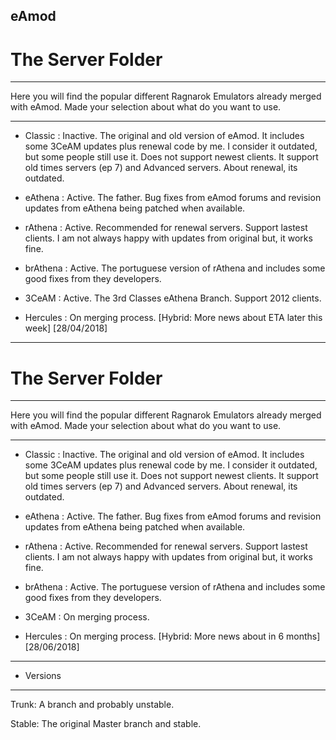 eAmod
----------------------------------
# The Server Folder
----------------------------------

Here you will find the popular different Ragnarok Emulators already merged with eAmod.
Made your selection about what do you want to use.

----------------------------------

- Classic : Inactive. The original and old version of eAmod. It includes some 3CeAM updates plus renewal code by me. I consider it
outdated, but some people still use it. Does not support newest clients. It support old times servers (ep 7) and Advanced
servers. About renewal, its outdated.

- eAthena : Active. The father. Bug fixes from eAmod forums and revision updates from eAthena being patched when available.

- rAthena : Active. Recommended for renewal servers. Support lastest clients. I am not always happy with updates from original
but, it works fine.

- brAthena : Active. The portuguese version of rAthena and includes some good fixes from they developers.

- 3CeAM : Active. The 3rd Classes eAthena Branch. Support 2012 clients.

- Hercules : On merging process. [Hybrid: More news about ETA later this week] [28/04/2018]

----------------------------------
# The Server Folder
----------------------------------

Here you will find the popular different Ragnarok Emulators already merged with eAmod.
Made your selection about what do you want to use.

----------------------------------

- Classic : Inactive. The original and old version of eAmod. It includes some 3CeAM updates plus renewal code by me. I consider it
outdated, but some people still use it. Does not support newest clients. It support old times servers (ep 7) and Advanced
servers. About renewal, its outdated.

- eAthena : Active. The father. Bug fixes from eAmod forums and revision updates from eAthena being patched when available.

- rAthena : Active. Recommended for renewal servers. Support lastest clients. I am not always happy with updates from original
but, it works fine.

- brAthena : Active. The portuguese version of rAthena and includes some good fixes from they developers.

- 3CeAM : On merging process.

- Hercules : On merging process. [Hybrid: More news about in 6 months] [28/06/2018]

----------------------------------
- Versions
----------------------------------

Trunk: A branch and probably unstable.

Stable: The original Master branch and stable.
